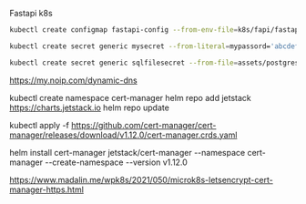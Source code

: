 Fastapi k8s

```bash
kubectl create configmap fastapi-config --from-env-file=k8s/fapi/fastapi.env

kubectl create secret generic mysecret --from-literal=mypassord='abcdefh1234' --from-literal=myapikey='12345678'

kubectl create secret generic sqlfilesecret --from-file=assets/postgres/init.sql

```

https://my.noip.com/dynamic-dns


kubectl create namespace cert-manager
helm repo add jetstack https://charts.jetstack.io
helm repo update

kubectl apply -f https://github.com/cert-manager/cert-manager/releases/download/v1.12.0/cert-manager.crds.yaml

helm install cert-manager jetstack/cert-manager --namespace cert-manager --create-namespace --version v1.12.0


https://www.madalin.me/wpk8s/2021/050/microk8s-letsencrypt-cert-manager-https.html